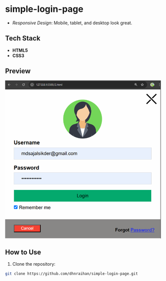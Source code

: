 # simple-login-page

- *Responsive Design*: Mobile, tablet, and desktop look great.  

## Tech Stack
- **HTML5**
- **CSS3** 

## Preview 
![Preview](preview.png)

## How to Use 
1. Clone the repository:
```bash
git clone https://github.com/dhnraihan/simple-login-page.git